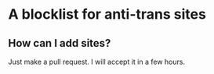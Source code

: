 # A blocklist for anti-trans sites

## How can I add sites?

Just make a pull request. I will accept it in a few hours.
